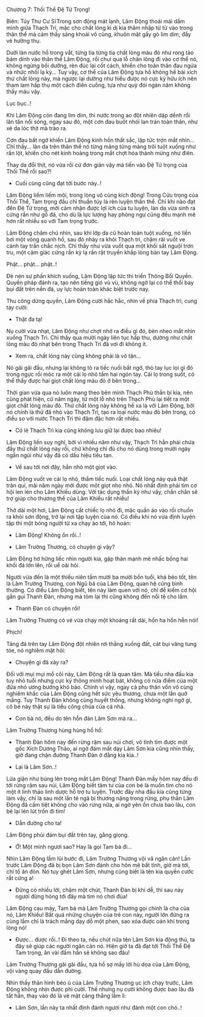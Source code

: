 




Chương 7: Thối Thể Đệ Tứ Trọng!


Biên: Túy Thư Cư SĩTrong sơn động mát lạnh, Lâm Động thoải mái dầm mình giữa Thạch Trì, mặc cho chất lỏng kì dị kia thâm nhập từ từ vào trong thân thể mà cảm thấy sảng khoái vô cùng, khuôn mặt gầy gò lim dim, đầy vẻ hưởng thụ.

Dưới làn nước hồ trong vắt, từng tia từng tia chất lỏng màu đỏ như rong tảo bám dính vào thân thể Lâm Động, rồi chui qua lỗ chân lông đi vào cơ thể nó, không ngừng bồi dưỡng, rèn đúc lại cốt cách, khiến cho toàn thân đau ngứa và nhức nhối lạ kỳ... Tuy vậy, cơ thể của Lâm Động tựa hồ không hề bài xích thứ chất lỏng này, mà ngược lại dường như hiểu được nó cực kỳ hữu ích nên tham lam hấp thụ một cách điên cuồng, tựa như quỷ đói ngàn năm không thấy máu vậy.

Lục bục..!

Khi Lâm Động còn đang lim dim, thì nước trong ao đột nhiên dập dềnh rồi lăn tăn nổi sóng, ngay sau đó, một cơn đau buốt nhói lan tràn toàn thân, như xé da lóc thịt mà trào ra.

Cơn đau bất ngờ khiến Lâm Động kinh hồn thất sắc, lập tức trợn mắt nhìn… Chỉ thấy... làn da trên thân thể nó từng mảng từng mảng trôi tuột xuống như rắn lột, khiến cho nét kinh hoảng trong mắt chợt hóa thành mừng như điên.

Thay da đổi thịt, nó vừa rồi cứ đơn giản vậy mà tiến vào Đệ Tứ trọng của Thối Thể rồi sao?!

- Cuối cùng cũng đạt tới bước này..!

Lâm Động liếm liếm môi, trong lòng vô cùng kích động! Trong Cửu trọng của Thối Thể, Tam trọng đầu chỉ thuần túy là rèn luyện thân thể. Chỉ khi nào đạt đến Đệ Tứ trọng, mới cảm nhận được lợi ích của tu luyện, làn da vừa sinh ra cứng rắn như gỗ đá, cho dù là lực lượng hay phòng ngự cũng đều mạnh mẽ hơn rất nhiều so với Tam trọng trước.

Lâm Động chăm chú nhìn, sau khi lớp da cũ hoàn toàn tuột xuống, nó liền bơi một vòng quanh hồ, sau đó nhảy ra khỏi Thạch trì, chậm rãi vuốt ve cánh tay trần chắc nịch. Chỉ thấy như vừa vuốt qua một khối sắt nguội trơn tru, một cảm giác cứng rắn kỳ lạ rần rật truyền khắp lòng bàn tay Lâm Động.

Phật… phật... phật..!

Đè nén sự phấn khích xuống, Lâm Động lập tức thi triển Thông Bối Quyền. Quyền pháp đánh ra, tạo nên tiếng gió vù vù, không ngờ lại có thể thổi bay bụi đất trên nền đá, uy lực hoàn toàn khác biệt trước nay.

Thu công dừng quyền, Lâm Động cười hắc hắc, nhìn về phía Thạch trì, cung tay cười:

- Thật đa tạ!

Nụ cười vừa nhạt, Lâm Động như chợt nhớ ra điều gì đó, bèn nheo mắt nhìn xuống Thạch Trì. Chỉ thấy qua mười ngày liên tục hấp thu, dường như chất lỏng màu đỏ nhạt bên trong Thạch Trì đã vơi đi không ít.

- Xem ra, chất lỏng này cũng không phải là vô tận...

Nó gãi gãi đầu, nhưng lại không tỏ ra tiếc nuối bất ngờ, thò tay lục lọi gì đó trong ngực rồi móc ra một cái lọ nhỏ tầm hai ngón tay. Cái lọ trong suốt, có thể thấy được hai giọt chất lỏng màu đỏ ở bên trong...

Thời gian vừa qua nó luôn mang theo bên mình Thạch Phù thần bí kia, nên cũng phát hiện, cứ năm ngày, từ một lỗ nhỏ trên Thạch Phù lại tiết ra một giọt chất lỏng màu đỏ. Thứ chất lỏng này không hề xa lạ với Lâm Động, bởi nó chính là thứ đã nhỏ vào Thạch Trì, tạo ra loại nước màu đỏ bên trong, có điều so với nước Thạch Trì thì đậm đặc hơn rất nhiều.

- Có lẽ Thạch Trì kia cũng không lưu giữ lại được bao nhiêu!

Lâm Động liền suy nghĩ, bởi vì nhiều năm như vậy, Thạch Trì hẳn phải chứa đầy thứ chất lỏng này rồi, chứ không chỉ đủ cho nó dùng trong mười ngày ngắn ngủi như vậy đã có dấu hiệu tiêu tan.

- Về sau tới nơi đây, hẳn nhỏ một giọt vào.

Lâm Động vuốt ve cái lọ nhỏ, thầm tiếc nuối. Loại chất lỏng này quả thật trân quí, mãi năm ngày mới được một giọt nho nhỏ. Nó nhất định phải tìm cơ hội len lén cho Lâm Khiếu dùng. Với tác dụng thần kỳ như vậy, chắn chắn sẽ trợ giúp cho thương thế của Lâm Khiếu rất nhiều!

Thở dài một hơi, Lâm Động cất chiếc lọ nhỏ đi, mặc quần áo vào rồi chuồn ra khỏi sơn động, trở lại nơi tập luyện của nó. Có điều khi nó vừa định luyện tập thì một bóng người từ xa chạy ào tới, hô hoán:

- Lâm Động! Không ổn rồi..!

- Lâm Trường Thương, có chuyện gì vậy?

Lâm Động hờ hững liếc nhìn người kia, gập thân mạnh mẽ nhấc bổng hai khối đá lớn lên, rồi uể oải hỏi.

Người vừa đến là một thiếu niên tầm mười ba mười bốn tuổi, khá béo tốt, tên là Lâm Trường Thương, con Ngũ bá của Lâm Động, quan hệ cũng bình thường. Có điều Lâm Động biết, tên này làm quen với nó, chỉ để kiếm cơ hội gần gụi Thanh Đàn, nhưng mà tóm lại thì cũng không đến nổi tệ cho lắm.

- Thanh Đàn có chuyện rồi!

Lâm Trường Thương có vẻ vừa chạy một khoảng rất dài, hổn ha hổn hễn nói!

Phịch!

Tảng đá trên tay Lâm Động đột nhiên rơi thẳng xuống đất, cát bụi văng tung tóe, nó nghiêm mặt hỏi:

- Chuyện gì đã xảy ra?

Đối với mụi mụi mồ côi này, Lâm Động rất là quan tâm. Mà tiểu nha đầu kia tuy nhỏ tuổi nhưng cực kỳ thông minh hoạt bát, không có nửa điểm của một đứa nhỏ ương bướng khó bảo. Chính vì vậy, ngay cả phụ thân vốn vô cùng nghiêm khắc của Lâm Động cũng hết sức yêu thương, chưa một lần quở mắng. Tuy Thanh Đàn không cùng huyết thống, nhưng không nghi ngờ gì, cô bé này thật sự là tiểu công chúa của cả nhà.

- Con bà nó, đều do tên hỗn đản Lâm Sơn mà ra...

Lâm Trường Thương hùng hùng hổ hổ:

- Thanh Đàn hôm nay đến rừng rậm sau núi chơi, vô tình tìm được một gốc Xích Dương Thảo, ai ngờ đám mất dạy Lâm Sơn kia cũng nhìn thấy, giờ đang chặn đường Thanh Đàn ở đằng kia kìa..!

- Lại là Lâm Sơn..!

Lửa giận như bùng lên trong mắt Lâm Động! Thanh Đàn mấy hôm nay đều đi tới rừng rậm sau núi, Lâm Động biết tâm tư của con bé là muốn tìm cho nó một ít linh thảo linh dược hỗ trợ tu luyện. Trước đây nha đầu kia cũng từng làm vậy, chỉ là sau một lần té ngã bị thương nặng trong rừng, phụ thân Lâm Động đã cấm tiệt không cho vào rừng nữa, ai ngờ yên ổn chưa bao lâu, con bé lại lén lút trốn đi tìm!

- Dẫn đường cho ta!

Lâm Động phủi đám bụi đất trên tay, gằng giọng.

- Ớ! Một mình ngươi sao? Hay là gọi Tam bá đi…

Nhìn Lâm Động lầm lũi bước đi, Lâm Trường Thương vội vã ngăn cản! Lần trước Lâm Động đã bị bọn Lâm Sơn đánh cho hôn mê bất tỉnh, giờ mà tới, chỉ tổ ăn đòn. Nó tuy ghét Lâm Sơn, nhưng cũng biết là tên kia quyền cước rất cứng a!

- Đừng có nhiều lời, chậm một chút, Thanh Đàn bị khi dễ, thì sau này ngươi đừng hòng tới đây mà tìm nó chơi đùa!

Lâm Động cau mày, Tam bá mà Lâm Trường Thương gọi chính là cha của nó, Lâm Khiếu! Bất quá những chuyện của trẻ con này, người lớn đứng ra cùng lắm chỉ là trách mắng dạy dỗ một phen, sao xóa được oán khí trong lòng nó!

- Được… được rồi..! Đi theo ta, nếu chút nữa tên Lâm Sơn kia động thủ, ta đây sẽ giúp các người ngăn cản nó. Hiện giờ ta đã đạt tới Thối Thể Đệ Tam trọng, ăn vài đấm hẳn sẽ không sao đâu!

Lâm Trường Thương gãi gãi đầu, tựa hồ sợ mấy lời hù dọa của Lâm Động, vội vàng quay đầu dẫn đường.

Nhìn thấy thân hình béo ú của Lâm Trường Thương ục ịch chạy trước, Lâm Động không nhịn được phì cười. Thế nhưng nụ cười không được bao lâu đã tắt hẳn, thay vào đó là vẻ mặt căng thẳng lầm lì:

- Lâm Sơn, lần này ta nhất định đánh ngươi như đánh một con chó..!




